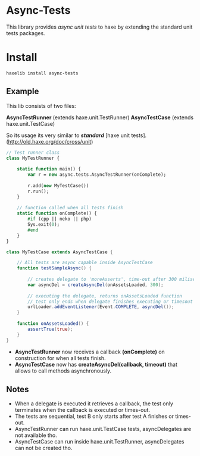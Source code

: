 # Async-Tests

This library provides *async unit tests* to haxe by extending the standard unit tests packages.

# Install
```
haxelib install async-tests
```

## Example

This lib consists of two files:

**AsyncTestRunner** (extends haxe.unit.TestRunner) 
**AsyncTestCase** (extends haxe.unit.TestCase)

So its usage its very similar to ***standard*** [haxe unit tests].(http://old.haxe.org/doc/cross/unit)

```haxe
// Test runner class
class MyTestRunner {
	
	static function main() {
		var r = new async.tests.AsyncTestRunner(onComplete);
		
		r.add(new MyTestCase())
		r.run();
	}
	
	// function called when all tests finish
	static function onComplete() {
		#if (cpp || neko || php)
		Sys.exit(0);
		#end
	}
}
```
```actionscript
class MyTestCase extends AsyncTestCase {

	// All tests are async capable inside AsyncTestCase
	function testSampleAsync() {
		
		// creates delegate to 'moreAsserts', time-out after 300 miliseconds
		var asyncDel = createAsyncDel(onAssetsLoaded, 300);
		
		// executing the delegate, returns onAssetsLoaded function
		// test only ends when delegate finishes executing or timesout
		urlLoader.addEventListener(Event.COMPLETE, asyncDel());
	}
	
	function onAssetsLoaded() {
		assertTrue(true);
	}
}
```
 * **AsyncTestRunner** now receives a callback **(onComplete)** on construction for when all tests finish.
 * **AsyncTestCase** now has **createAsyncDel(callback, timeout)** that allows to call methods asynchronously.

## Notes

* When a delegate is executed it retrieves a callback, the test only terminates when the callback is executed or times-out.
* The tests are sequential, test B only starts after test A finishes or times-out.
* AsyncTestRunner can run haxe.unit.TestCase tests, asyncDelegates are not available tho.
* AsyncTestCase can run inside haxe.unit.TestRunner, asyncDelegates can not be created tho.